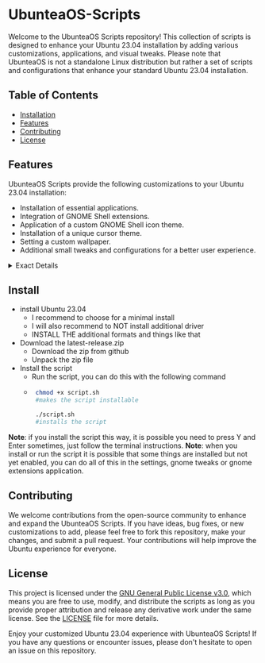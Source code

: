 # UbunteaOS-Scripts


Welcome to the UbunteaOS Scripts repository! This collection of scripts is designed to enhance your Ubuntu 23.04 installation by adding various customizations, applications, and visual tweaks. Please note that UbunteaOS is not a standalone Linux distribution but rather a set of scripts and configurations that enhance your standard Ubuntu 23.04 installation.

## Table of Contents
- [Installation](#install)
- [Features](#features)
- [Contributing](#contributing)
- [License](#license)

## Features

UbunteaOS Scripts provide the following customizations to your Ubuntu 23.04 installation:

- Installation of essential applications.
- Integration of GNOME Shell extensions.
- Application of a custom GNOME Shell icon theme.
- Installation of a unique cursor theme.
- Setting a custom wallpaper.
- Additional small tweaks and configurations for a better user experience.
<details>
<summary>Exact Details</summary>
- 

</details>

## Install
- install Ubuntu 23.04
   - I recommend to choose for a minimal install
   - I will also recommend to NOT install additional driver
   - INSTALL THE additional formats and things like that
- Download the latest-release.zip
   - Download the zip from github
   - Unpack the zip file
- Install the script
   - Run the script, you can do this with the following command
   - ```bash
      chmod +x script.sh
      #makes the script installable

      ./script.sh
      #installs the script
      ```
**Note**: if you install the script this way, it is possible you need to press Y and Enter sometimes, just follow the terminal instructions.
**Note**: when you install or run the script it is possible that some things are installed but not yet enabled, you can do all of this in the settings, gnome tweaks or gnome extensions application.

## Contributing

We welcome contributions from the open-source community to enhance and expand the UbunteaOS Scripts. If you have ideas, bug fixes, or new customizations to add, please feel free to fork this repository, make your changes, and submit a pull request. Your contributions will help improve the Ubuntu experience for everyone.

## License

This project is licensed under the [GNU General Public License v3.0](LICENSE), which means you are free to use, modify, and distribute the scripts as long as you provide proper attribution and release any derivative work under the same license. See the [LICENSE](LICENSE)
 file for more details.

Enjoy your customized Ubuntu 23.04 experience with UbunteaOS Scripts! If you have any questions or encounter issues, please don't hesitate to open an issue on this repository.

